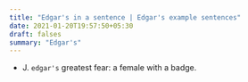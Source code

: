 ```yaml
---
title: "Edgar's in a sentence | Edgar's example sentences"
date: 2021-01-20T19:57:50+05:30
draft: falses
summary: "Edgar's"
---
```

- J. `edgar's` greatest fear: a female with a badge.
                 
